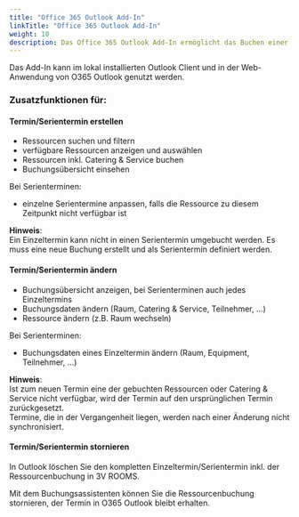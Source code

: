 ```yaml
---
title: "Office 365 Outlook Add-In"
linkTitle: "Office 365 Outlook Add-In"
weight: 10
description: Das Office 365 Outlook Add-In ermöglicht das Buchen einer Ressource in Outlook.
---
```

Das Add-In kann im lokal installierten Outlook Client und in der Web-Anwendung von O365 Outlook genutzt werden.

### Zusatzfunktionen für:

#### Termin/Serientermin erstellen

- Ressourcen suchen und filtern
- verfügbare Ressourcen anzeigen und auswählen
- Ressourcen inkl. Catering & Service buchen
- Buchungsübersicht einsehen

Bei Serienterminen:

- einzelne Serientermine anpassen, falls die Ressource zu diesem Zeitpunkt nicht verfügbar ist

**Hinweis**: </br>
Ein Einzeltermin kann nicht in einen Serientermin umgebucht werden. Es muss eine neue Buchung erstellt und als Serientermin definiert werden.

#### Termin/Serientermin ändern

- Buchungsübersicht anzeigen, bei Serienterminen auch jedes Einzeltermins
- Buchungsdaten ändern (Raum, Catering & Service, Teilnehmer, ...)
- Ressource ändern (z.B. Raum wechseln)

Bei Serienterminen:

- Buchungsdaten eines Einzeltermin ändern (Raum, Equipment, Teilnehmer, ...)

**Hinweis**: </br>
Ist zum neuen Termin eine der gebuchten Ressourcen oder Catering & Service nicht verfügbar, wird der Termin auf den ursprünglichen Termin zurückgesetzt.</br>
Termine, die in der Vergangenheit liegen, werden nach einer Änderung nicht synchronisiert.
  
#### Termin/Serientermin stornieren

In Outlook löschen Sie den kompletten Einzeltermin/Serientermin inkl. der Ressourcenbuchung in 3V ROOMS.

Mit dem Buchungsassistenten können Sie die Ressourcenbuchung stornieren, der Termin in O365 Outlook bleibt erhalten.
